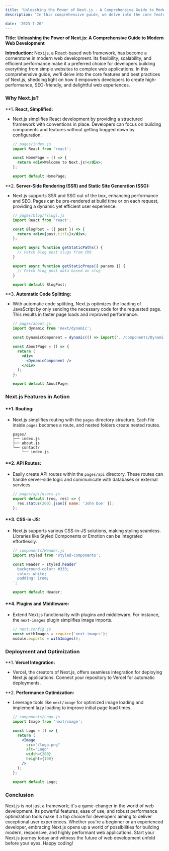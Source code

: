 ```yaml
---
title: 'Unleashing the Power of Next.js - A Comprehensive Guide to Modern Web Development'
description: 'In this comprehensive guide, we delve into the core features and best practices of Next.js, shedding light on how it empowers developers to create high-performance, SEO-friendly, and delightful web experiences'

date: '2023-7-20' 
---
```


**Title: Unleashing the Power of Next.js: A Comprehensive Guide to Modern Web Development**

**Introduction:**
Next.js, a React-based web framework, has become a cornerstone in modern web development. Its flexibility, scalability, and efficient performance make it a preferred choice for developers building everything from simple websites to complex web applications. In this comprehensive guide, we'll delve into the core features and best practices of Next.js, shedding light on how it empowers developers to create high-performance, SEO-friendly, and delightful web experiences.

### Why Next.js?

**1. **React, Simplified:**

- Next.js simplifies React development by providing a structured framework with conventions in place. Developers can focus on building components and features without getting bogged down by configuration.

   ```jsx
   // pages/index.js
   import React from 'react';

   const HomePage = () => {
     return <div>Welcome to Next.js!</div>;
   };

   export default HomePage;
   ```

**2. **Server-Side Rendering (SSR) and Static Site Generation (SSG):**

- Next.js supports SSR and SSG out of the box, enhancing performance and SEO. Pages can be pre-rendered at build time or on each request, providing a dynamic yet efficient user experience.

   ```jsx
   // pages/blog/[slug].js
   import React from 'react';

   const BlogPost = ({ post }) => {
     return <div>{post.title}</div>;
   };

   export async function getStaticPaths() {
     // Fetch blog post slugs from CMS
   }

   export async function getStaticProps({ params }) {
     // Fetch blog post data based on slug
   }

   export default BlogPost;
   ```

**3. **Automatic Code Splitting:**

- With automatic code splitting, Next.js optimizes the loading of JavaScript by only sending the necessary code for the requested page. This results in faster page loads and improved performance.

   ```jsx
   // pages/about.js
   import dynamic from 'next/dynamic';

   const DynamicComponent = dynamic(() => import('../components/DynamicComponent'));

   const AboutPage = () => {
     return (
       <div>
         <DynamicComponent />
       </div>
     );
   };

   export default AboutPage;
   ```

### Next.js Features in Action

#### **1. **Routing:**

- Next.js simplifies routing with the `pages` directory structure. Each file inside `pages` becomes a route, and nested folders create nested routes.

   ```plaintext
   pages/
   ├── index.js
   ├── about.js
   └── contact/
       └── index.js
   ```

#### **2. **API Routes:**

- Easily create API routes within the `pages/api` directory. These routes can handle server-side logic and communicate with databases or external services.

   ```javascript
   // pages/api/users.js
   export default (req, res) => {
     res.status(200).json({ name: 'John Doe' });
   };
   ```

#### **3. **CSS-in-JS:**

- Next.js supports various CSS-in-JS solutions, making styling seamless. Libraries like Styled Components or Emotion can be integrated effortlessly.

   ```jsx
   // components/Header.js
   import styled from 'styled-components';

   const Header = styled.header`
     background-color: #333;
     color: white;
     padding: 1rem;
   `;

   export default Header;
   ```

#### **4. **Plugins and Middleware:**

- Extend Next.js functionality with plugins and middleware. For instance, the `next-images` plugin simplifies image imports.

   ```jsx
   // next.config.js
   const withImages = require('next-images');
   module.exports = withImages();
   ```

### Deployment and Optimization

**1. **Vercel Integration:**

- Vercel, the creators of Next.js, offers seamless integration for deploying Next.js applications. Connect your repository to Vercel for automatic deployments.

**2. **Performance Optimization:**

- Leverage tools like `next/image` for optimized image loading and implement lazy loading to improve initial page load times.

   ```jsx
   // components/Logo.js
   import Image from 'next/image';

   const Logo = () => {
     return (
       <Image
         src="/logo.png"
         alt="Logo"
         width={200}
         height={100}
       />
     );
   };

   export default Logo;
   ```

### Conclusion

Next.js is not just a framework; it's a game-changer in the world of web development. Its powerful features, ease of use, and robust performance optimization tools make it a top choice for developers aiming to deliver exceptional user experiences. Whether you're a beginner or an experienced developer, embracing Next.js opens up a world of possibilities for building modern, responsive, and highly performant web applications. Start your Next.js journey today and witness the future of web development unfold before your eyes. Happy coding!
